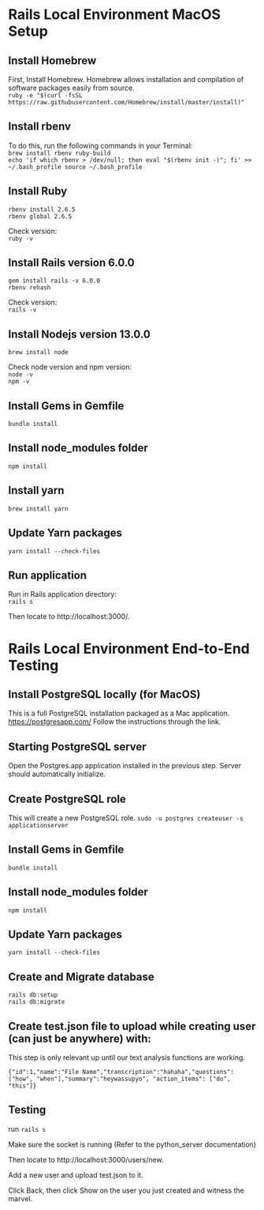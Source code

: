 # Rails Local Environment MacOS Setup

## Install Homebrew

First, Install Homebrew. Homebrew allows installation and compilation of software packages easily from source.  
`ruby -e "$(curl -fsSL https://raw.githubusercontent.com/Homebrew/install/master/install)"` 

## Install rbenv

To do this, run the following commands in your Terminal:  
`brew install rbenv ruby-build`  
`echo 'if which rbenv > /dev/null; then eval "$(rbenv init -)"; fi' >> ~/.bash_profile
source ~/.bash_profile 
`

## Install Ruby

`rbenv install 2.6.5`  
`rbenv global 2.6.5`  

Check version:  
`ruby -v`

## Install Rails version 6.0.0

`gem install rails -v 6.0.0`  
`rbenv rehash`  

Check version:  
`rails -v`

## Install Nodejs version 13.0.0

`brew install node`  

Check node version and npm version:  
`node -v`  
`npm -v`

## Install Gems in Gemfile

`bundle install`

## Install node_modules folder

`npm install`

## Install yarn

`brew install yarn`

## Update Yarn packages

`yarn install --check-files`

## Run application

Run in Rails application directory:  
`rails s`

Then locate to http://localhost:3000/.

# Rails Local Environment End-to-End Testing

## Install PostgreSQL locally (for MacOS)

This is a full PostgreSQL installation packaged as a Mac application. 
https://postgresapp.com/ 
Follow the instructions through the link.

## Starting PostgreSQL server

Open the Postgres.app application installed in the previous step.
Server should automatically initialize.

## Create PostgreSQL role

This will create a new PostgreSQL role. 
`sudo -u postgres createuser -s applicationserver`

## Install Gems in Gemfile

`bundle install`

## Install node_modules folder

`npm install`

## Update Yarn packages

`yarn install --check-files`

## Create and Migrate database

```
rails db:setup
rails db:migrate
```

## Create test.json file to upload while creating user (can just be anywhere) with:

This step is only relevant up until our text analysis functions are working.

`{"id":1,"name":"File Name","transcription":"hahaha","questions": ["how", "when"],"summary":"heywassupyo", "action_items": ["do", "this"]}`

## Testing

run `rails s`

Make sure the socket is running (Refer to the python_server documentation)

Then locate to http://localhost:3000/users/new.

Add a new user and upload test.json to it.

Click Back, then click Show on the user you just created and witness the marvel.
